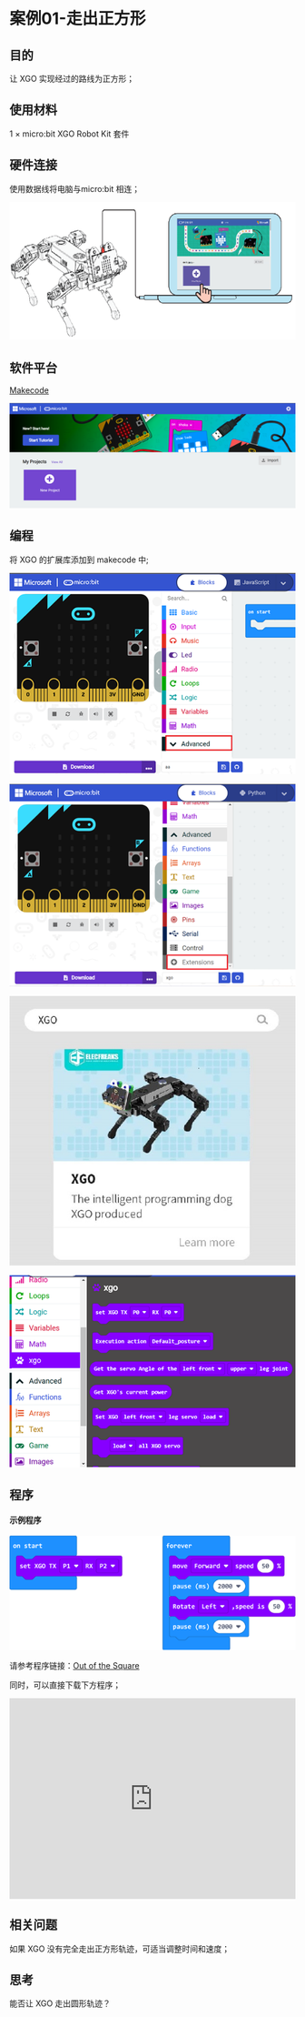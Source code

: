 # 案例01-走出正方形



## 目的

让 XGO 实现经过的路线为正方形；



## 使用材料

1 × micro:bit XGO Robot Kit 套件



## 硬件连接

使用数据线将电脑与micro:bit 相连；

![](./images/microbit-xgo-robot-kit-22.png)



## 软件平台

[Makecode](https://makecode.microbit.org/#)

![](./images/microbit-xgo-robot-kit-10.png)



## 编程



将 XGO 的扩展库添加到 makecode 中;

![](./images/microbit-xgo-robot-kit-11.png)

![](./images/microbit-xgo-robot-kit-12.png)

![](./images/microbit-xgo-robot-kit-13.png)

![](./images/microbit-xgo-robot-kit-14.png)



## 程序

#### 示例程序



![](./images/microbit-xgot-robot-kit-case01-out-of-the-square-01.png)



请参考程序链接：[Out of the Square](https://makecode.microbit.org/_CzaFWyEbeh6y)

同时，可以直接下载下方程序；

<div style="position:relative;height:0;padding-bottom:70%;overflow:hidden;"><iframe style="position:absolute;top:0;left:0;width:100%;height:100%;" src="https://makecode.microbit.org/#pub:_CzaFWyEbeh6y" frameborder="0" sandbox="allow-popups allow-forms allow-scripts allow-same-origin"></iframe></div> 



## 相关问题

如果 XGO 没有完全走出正方形轨迹，可适当调整时间和速度；



## 思考

能否让 XGO 走出圆形轨迹？

